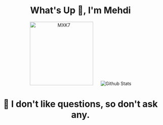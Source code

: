 <h1 align="center">What's Up 🧠, I'm Mehdi</h1>


<p align="center">
  <img src="https://cdn.discordapp.com/attachments/988164726993350738/1066104969234759790/winnie-the-pooh-tigger.gif" alt="MXK7" height="200" style="margin-right:20px"/>
  <img src="https://github-readme-stats.vercel.app/api?username=MXK7&show_icons=true&theme=graywhite" alt="Github Stats" />
</p>

<p align="center">
<!--   <img alt="git" src="https://img.shields.io/badge/-Git-F05032?style=flat-square&logo=git&logoColor=white" /> -->
<!--   <img alt="git" src="https://img.shields.io/badge/LUA-lua-blue" /> -->
</p>

<h1 align="center">🧠 I don't like questions, so don't ask any.</h1>

